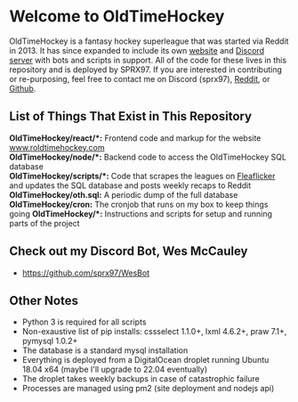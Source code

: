 # Welcome to OldTimeHockey
OldTimeHockey is a fantasy hockey superleague that was started via Reddit in 2013. It has since expanded to include its own [website](www.roldtimehockey.com) and [Discord server](https://discord.gg/47KRYxA) with bots and scripts in support. All of the code for these lives in this repository and is deployed by SPRX97. If you are interested in contributing or re-purposing, feel free to contact me on Discord (sprx97), [Reddit](www.reddit.com/u/sprx97), or [Github](www.github.com/sprx97).

## List of Things That Exist in This Repository
**OldTimeHockey/react/&ast;:** Frontend code and markup for the website www.roldtimehockey.com  
**OldTimeHockey/node/&ast;:** Backend code to access the OldTimeHockey SQL database   
**OldTimeHockey/scripts/&ast;:** Code that scrapes the leagues on [Fleaflicker](www.fleaflicker.com/nhl) and updates the SQL database and posts weekly recaps to Reddit  
**OldTimeHockey/oth.sql:** A periodic dump of the full database  
**OldTimeHockey/cron:** The cronjob that runs on my box to keep things going 
**OldTimeHockey/*:** Instructions and scripts for setup and running parts of the project  

## Check out my Discord Bot, Wes McCauley
- https://github.com/sprx97/WesBot

## Other Notes
- Python 3 is required for all scripts
- Non-exaustive list of pip installs: cssselect 1.1.0+, lxml 4.6.2+, praw 7.1+, pymysql 1.0.2+
- The database is a standard mysql installation
- Everything is deployed from a DigitalOcean droplet running Ubuntu 18.04 x64 (maybe I'll upgrade to 22.04 eventually)
- The droplet takes weekly backups in case of catastrophic failure
- Processes are managed using pm2 (site deployment and nodejs api)
